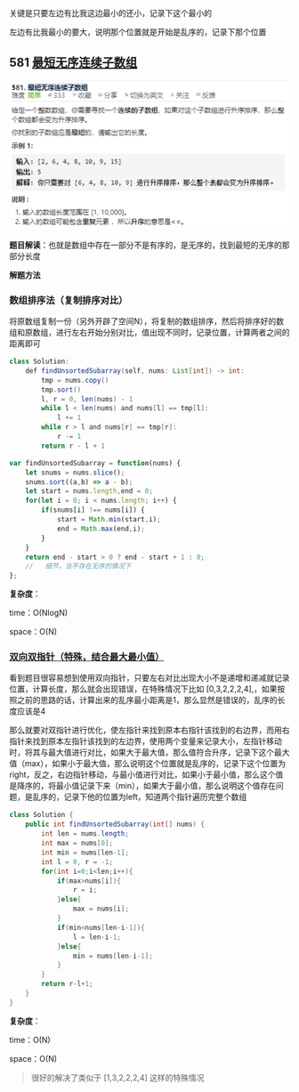 关键是只要左边有比我这边最小的还小，记录下这个最小的

左边有比我最小的要大，说明那个位置就是开始是乱序的，记录下那个位置

## 581 [最短无序连续子数组](https://leetcode-cn.com/problems/shortest-unsorted-continuous-subarray/)

![image-20200705000029839](Untitled.assets/image-20200705000029839.png)

**题目解读**：也就是数组中存在一部分不是有序的，是无序的，找到最短的无序的那部分长度

**解题方法**

### 数组排序法（复制排序对比）

将原数组复制一份（另外开辟了空间N），将复制的数组排序，然后将排序好的数组和原数组，进行左右开始分别对比，值出现不同时，记录位置，计算两者之间的距离即可

```java
class Solution:
    def findUnsortedSubarray(self, nums: List[int]) -> int:
        tmp = nums.copy()
        tmp.sort()
        l, r = 0, len(nums) - 1
        while l < len(nums) and nums[l] == tmp[l]:
            l += 1
        while r > l and nums[r] == tmp[r]:
            r -= 1
        return r - l + 1 
```

```javascript
var findUnsortedSubarray = function(nums) {
    let snums = nums.slice();
    snums.sort((a,b) => a - b);
    let start = nums.length,end = 0;
    for(let i = 0; i < nums.length; i++) {
        if(snums[i] !== nums[i]) {
            start = Math.min(start,i);
            end = Math.max(end,i);
        }
    }
    return end - start > 0 ? end - start + 1 : 0;
    //   细节，当不存在无序的情况下
};
```

**复杂度**：

time：O(NlogN)

space：O(N)

### [双向双指针（特殊，结合最大最小值）](https://leetcode-cn.com/problems/shortest-unsorted-continuous-subarray/solution/581-zui-duan-wu-xu-lian-xu-zi-shu-zu-by-ming-zhi-s/)

看到题目很容易想到使用双向指针，只要左右对比出现大小不是递增和递减就记录位置，计算长度，那么就会出现错误，在特殊情况下比如 [0,3,2,2,2,4],，如果按照之前的思路的话，计算出来的乱序最小距离是1，那么显然是错误的，乱序的长度应该是4

那么就要对双指针进行优化，使左指针来找到原本右指针该找到的右边界，而用右指针来找到原本左指针该找到的左边界，使用两个变量来记录大小，左指针移动时，将其与最大值进行对比，如果大于最大值，那么值符合升序，记录下这个最大值（max），如果小于最大值，那么说明这个位置就是乱序的，记录下这个位置为right，反之，右边指针移动，与最小值进行对比，如果小于最小值，那么这个值是降序的，将最小值记录下来（min），如果大于最小值，那么说明这个值存在问题，是乱序的，记录下他的位置为left，知道两个指针遍历完整个数组

```java
class Solution {
    public int findUnsortedSubarray(int[] nums) {
        int len = nums.length;
        int max = nums[0];
        int min = nums[len-1];
        int l = 0, r = -1;
        for(int i=0;i<len;i++){
            if(max>nums[i]){
                r = i;
            }else{
                max = nums[i];
            }
            if(min<nums[len-i-1]){
                l = len-i-1;
            }else{
                min = nums[len-i-1];
            }
        }
        return r-l+1;
    }
}
```

**复杂度**：

time：O(N)

space：O(N)

> 很好的解决了类似于 [1,3,2,2,2,4] 这样的特殊情况

